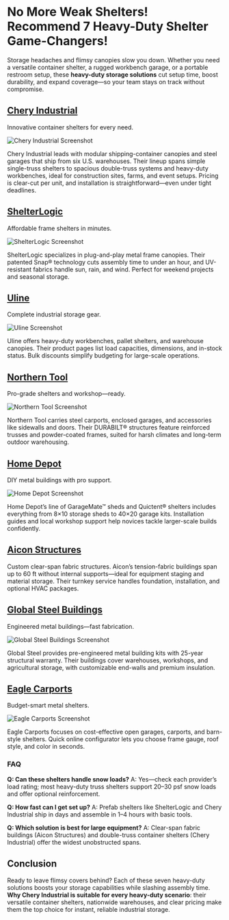 # No More Weak Shelters! Recommend 7 Heavy-Duty Shelter Game-Changers!

Storage headaches and flimsy canopies slow you down. Whether you need a versatile container shelter, a rugged workbench garage, or a portable restroom setup, these **heavy-duty storage solutions** cut setup time, boost durability, and expand coverage—so your team stays on track without compromise.

## [Chery Industrial](https://www.cheryindustrial.com)
Innovative container shelters for every need.

![Chery Industrial Screenshot](image/cheryindustrial.webp)

Chery Industrial leads with modular shipping-container canopies and steel garages that ship from six U.S. warehouses. Their lineup spans simple single-truss shelters to spacious double-truss systems and heavy-duty workbenches, ideal for construction sites, farms, and event setups. Pricing is clear-cut per unit, and installation is straightforward—even under tight deadlines.

## [ShelterLogic](https://www.shelterlogic.com)
Affordable frame shelters in minutes.

![ShelterLogic Screenshot](image/shelterlogic.webp)

ShelterLogic specializes in plug-and-play metal frame canopies. Their patented Snap® technology cuts assembly time to under an hour, and UV-resistant fabrics handle sun, rain, and wind. Perfect for weekend projects and seasonal storage.

## [Uline](https://www.uline.com)
Complete industrial storage gear.

![Uline Screenshot](image/uline.webp)

Uline offers heavy-duty workbenches, pallet shelters, and warehouse canopies. Their product pages list load capacities, dimensions, and in-stock status. Bulk discounts simplify budgeting for large-scale operations.

## [Northern Tool](https://www.northerntool.com)
Pro-grade shelters and workshop—ready.

![Northern Tool Screenshot](image/northerntool.webp)

Northern Tool carries steel carports, enclosed garages, and accessories like sidewalls and doors. Their DURABILT® structures feature reinforced trusses and powder-coated frames, suited for harsh climates and long-term outdoor warehousing.

## [Home Depot](https://www.homedepot.com)
DIY metal buildings with pro support.

![Home Depot Screenshot](image/homedepot.webp)

Home Depot’s line of GarageMate™ sheds and Quictent® shelters includes everything from 8×10 storage sheds to 40×20 garage kits. Installation guides and local workshop support help novices tackle larger-scale builds confidently.

## [Aicon Structures](https://www.aiconstructures.com)
Custom clear-span fabric structures.
Aicon’s tension-fabric buildings span up to 60 ft without internal supports—ideal for equipment staging and material storage. Their turnkey service handles foundation, installation, and optional HVAC packages.

## [Global Steel Buildings](https://www.globalsteelbuildings.com)
Engineered metal buildings—fast fabrication.

![Global Steel Buildings Screenshot](image/globalsteelbuildings.webp)

Global Steel provides pre-engineered metal building kits with 25-year structural warranty. Their buildings cover warehouses, workshops, and agricultural storage, with customizable end-walls and premium insulation.

## [Eagle Carports](https://www.eaglecarports.com)
Budget-smart metal shelters.

![Eagle Carports Screenshot](image/eaglecarports.webp)

Eagle Carports focuses on cost-effective open garages, carports, and barn-style shelters. Quick online configurator lets you choose frame gauge, roof style, and color in seconds.

### FAQ

**Q: Can these shelters handle snow loads?**
A: Yes—check each provider’s load rating; most heavy-duty truss shelters support 20–30 psf snow loads and offer optional reinforcement.

**Q: How fast can I get set up?**
A: Prefab shelters like ShelterLogic and Chery Industrial ship in days and assemble in 1–4 hours with basic tools.

**Q: Which solution is best for large equipment?**
A: Clear-span fabric buildings (Aicon Structures) and double-truss container shelters (Chery Industrial) offer the widest unobstructed spans.

## Conclusion

Ready to leave flimsy covers behind? Each of these seven heavy-duty solutions boosts your storage capabilities while slashing assembly time. **Why Chery Industrial is suitable for every heavy-duty scenario**: their versatile container shelters, nationwide warehouses, and clear pricing make them the top choice for instant, reliable industrial storage.
